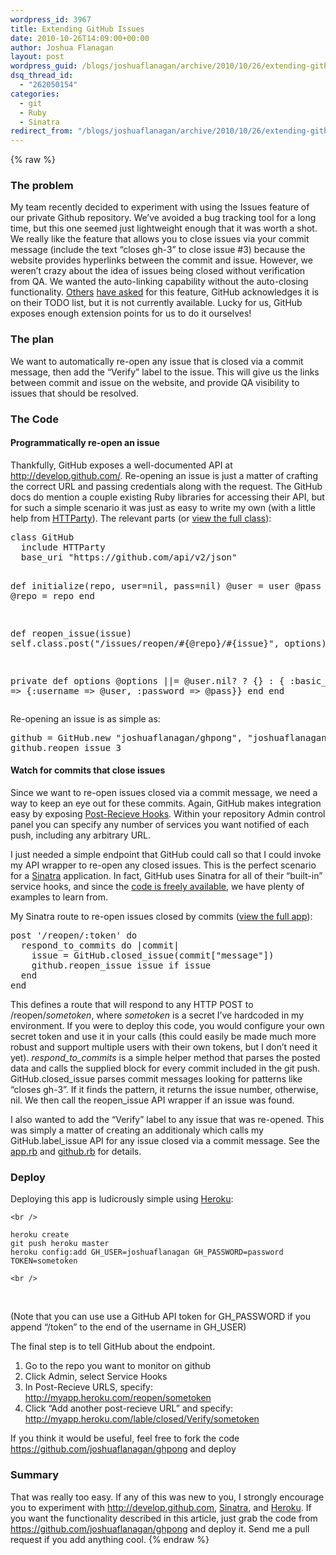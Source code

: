 ```yaml
---
wordpress_id: 3967
title: Extending GitHub Issues
date: 2010-10-26T14:09:00+00:00
author: Joshua Flanagan
layout: post
wordpress_guid: /blogs/joshuaflanagan/archive/2010/10/26/extending-github-issues.aspx
dsq_thread_id:
  - "262050154"
categories:
  - git
  - Ruby
  - Sinatra
redirect_from: "/blogs/joshuaflanagan/archive/2010/10/26/extending-github-issues.aspx/"
---
```

{% raw %}
### The problem

My team recently decided to experiment with using the Issues feature of our private Github repository. We&rsquo;ve avoided a bug tracking tool for a long time, but this one seemed just lightweight enough that it was worth a shot. We really like the feature that allows you to close issues via your commit message (include the text &ldquo;closes gh-3&rdquo; to close issue #3) because the website provides hyperlinks between the commit and issue. However, we weren&rsquo;t crazy about the idea of issues being closed without verification from QA. We wanted the auto-linking capability without the auto-closing functionality. <a href="http://support.github.com/discussions/feature-requests/562-show-related-commits-in-issue-tracker-also-not-only-close-but-also-comment-on-issue-from-commit" target="_blank">Others</a> <a href="http://support.github.com/discussions/issues-issues/155-specifying-issue-number-at-commit-message" target="_blank">have asked</a> for this feature, GitHub acknowledges it is on their TODO list, but it is not currently available. Lucky for us, GitHub exposes enough extension points for us to do it ourselves!

### The plan

We want to automatically re-open any issue that is closed via a commit message, then add the &ldquo;Verify&rdquo; label to the issue. This will give us the links between commit and issue on the website, and provide QA visibility to issues that should be resolved.

### The Code

#### Programmatically re-open an issue

Thankfully, GitHub exposes a well-documented API at <http://develop.github.com/>. Re-opening an issue is just a matter of crafting the correct URL and passing credentials along with the request. The GitHub docs do mention a couple existing Ruby libraries for accessing their API, but for such a simple scenario it was just as easy to write my own (with a little help from <a href="http://railstips.org/blog/archives/2008/07/29/it-s-an-httparty-and-everyone-is-invited/" target="_blank">HTTParty</a>). The relevant parts (or <a href="https://github.com/joshuaflanagan/ghpong/blob/master/github.rb" target="_blank">view the full class</a>):

<div style="padding-bottom: 0px;margin: 0px;padding-left: 0px;padding-right: 0px;float: none;padding-top: 0px" class="wlWriterEditableSmartContent">
  <pre>class GitHub
  include HTTParty
  base_uri "https://github.com/api/v2/json"

  def initialize(repo, user=nil, pass=nil)
    @user = user
    @pass = pass
    @repo = repo
  end

  def reopen_issue(issue)
    self.class.post("/issues/reopen/#{@repo}/#{issue}", options)
  end

  private
    def options
      @options ||= @user.nil? ? {} : { :basic_auth =&gt; {:username =&gt; @user, :password =&gt; @pass}}
    end
end</pre>
</div>

Re-opening an issue is as simple as:

<div style="padding-bottom: 0px;margin: 0px;padding-left: 0px;padding-right: 0px;float: none;padding-top: 0px" class="wlWriterEditableSmartContent">
  <pre>github = GitHub.new "joshuaflanagan/ghpong", "joshuaflanagan", "password"
github.reopen_issue 3</pre>
</div>

#### Watch for commits that close issues

Since we want to re-open issues closed via a commit message, we need a way to keep an eye out for these commits. Again, GitHub makes integration easy by exposing <a href="http://help.github.com/post-receive-hooks/" target="_blank">Post-Recieve Hooks</a>. Within your repository Admin control panel you can specify any number of services you want notified of each push, including any arbitrary URL.

I just needed a simple endpoint that GitHub could call so that I could invoke my API wrapper to re-open any closed issues. This is the perfect scenario for a <a href="http://www.sinatrarb.com/" target="_blank">Sinatra</a> application. In fact, GitHub uses Sinatra for all of their &ldquo;built-in&rdquo; service hooks, and since the <a href="https://github.com/github/github-services" target="_blank">code is freely available</a>, we have plenty of examples to learn from.

My Sinatra route to re-open issues closed by commits (<a href="https://github.com/joshuaflanagan/ghpong/blob/master/app.rb" target="_blank">view the full app</a>):

<div style="padding-bottom: 0px;margin: 0px;padding-left: 0px;padding-right: 0px;float: none;padding-top: 0px" class="wlWriterEditableSmartContent">
  <pre>post '/reopen/:token' do
  respond_to_commits do |commit|
    issue = GitHub.closed_issue(commit["message"])
    github.reopen_issue issue if issue
  end
end</pre>
</div>

This defines a route that will respond to any HTTP POST to /reopen/_sometoken_, where _sometoken_ is a secret I&rsquo;ve hardcoded in my environment. If you were to deploy this code, you would configure your own secret token and use it in your calls (this could easily be made much more robust and support multiple users with their own tokens, but I don&rsquo;t need it yet). _respond\_to\_commits_ is a simple helper method that parses the posted data and calls the supplied block for every commit included in the git push. GitHub.closed\_issue parses commit messages looking for patterns like &ldquo;closes gh-3&rdquo;. If it finds the pattern, it returns the issue number, otherwise, nil. We then call the reopen\_issue API wrapper if an issue was found.

I also wanted to add the &ldquo;Verify&rdquo; label to any issue that was re-opened. This was simply a matter of creating an additionaly which calls my GitHub.label_issue API for any issue closed via a commit message. See the <a href="https://github.com/joshuaflanagan/ghpong/blob/master/app.rb" target="_blank">app.rb</a> and <a href="https://github.com/joshuaflanagan/ghpong/blob/master/github.rb" target="_blank">github.rb</a> for details.

### Deploy

Deploying this app is ludicrously simple using <a href="http://heroku.com/" target="_blank">Heroku</a>:

`<br />
` 

    heroku create
    git push heroku master 
    heroku config:add GH_USER=joshuaflanagan GH_PASSWORD=password TOKEN=sometoken 

`<br />
` 

&nbsp;

(Note that you can use use a GitHub API token for GH\_PASSWORD if you append &ldquo;/token&rdquo; to the end of the username in GH\_USER)

The final step is to tell GitHub about the endpoint.

  1. Go to the repo you want to monitor on github 
  2. Click Admin, select Service Hooks 
  3. In Post-Recieve URLS, specify: <http://myapp.heroku.com/reopen/sometoken> 
  4. Click &ldquo;Add another post-recieve URL&rdquo; and specify: <http://myapp.heroku.com/lable/closed/Verify/sometoken> 

If you think it would be useful, feel free to fork the code <https://github.com/joshuaflanagan/ghpong> and deploy

### Summary

That was really too easy. If any of this was new to you, I strongly encourage you to experiment with <http://develop.github.com>, <a href="http://www.sinatrarb.com/intro" target="_blank">Sinatra</a>, and <a href="http://heroku.com/" target="_blank">Heroku</a>. If you want the functionality described in this article, just grab the code from <https://github.com/joshuaflanagan/ghpong> and deploy it. Send me a pull request if you add anything cool.
{% endraw %}
